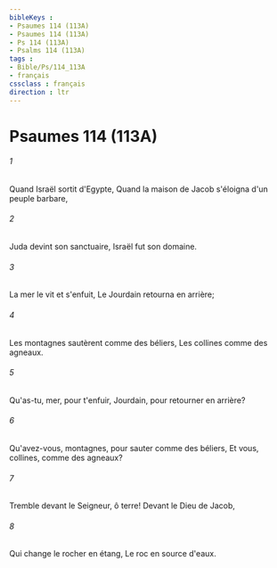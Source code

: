 ```yaml
---
bibleKeys : 
- Psaumes 114 (113A)
- Psaumes 114 (113A)
- Ps 114 (113A)
- Psalms 114 (113A)
tags : 
- Bible/Ps/114_113A
- français
cssclass : français
direction : ltr
---
```


# Psaumes 114 (113A)

###### 1
Quand Israël sortit d'Egypte, Quand la maison de Jacob s'éloigna d'un peuple barbare,
###### 2
Juda devint son sanctuaire, Israël fut son domaine.
###### 3
La mer le vit et s'enfuit, Le Jourdain retourna en arrière;
###### 4
Les montagnes sautèrent comme des béliers, Les collines comme des agneaux.
###### 5
Qu'as-tu, mer, pour t'enfuir, Jourdain, pour retourner en arrière?
###### 6
Qu'avez-vous, montagnes, pour sauter comme des béliers, Et vous, collines, comme des agneaux?
###### 7
Tremble devant le Seigneur, ô terre! Devant le Dieu de Jacob,
###### 8
Qui change le rocher en étang, Le roc en source d'eaux.

